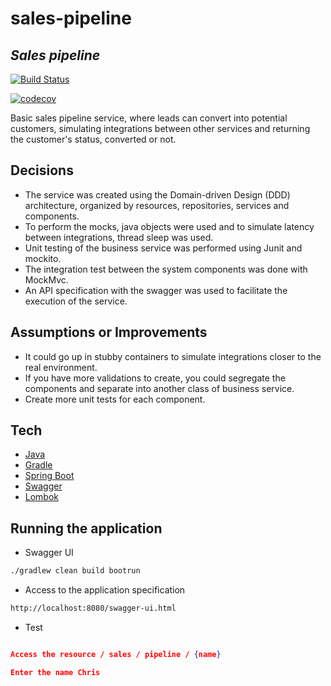 # sales-pipeline
## _Sales pipeline_

[![Build Status](https://travis-ci.com/ms-vieira/search-restaurant.svg?token=26erj8ReictAxUzuchaR&branch=master)](https://travis-ci.com/ms-vieira/search-restaurant)

[![codecov](https://codecov.io/gh/ms-vieira/search-restaurant/branch/master/graph/badge.svg?token=49B4JH4B0G)](https://codecov.io/gh/ms-vieira/search-restaurant)

Basic sales pipeline service, where leads can convert into potential customers, simulating integrations between other services and returning the customer's status, converted or not.


## Decisions
- The service was created using the Domain-driven Design (DDD) architecture, organized by resources, repositories, services and components.
- To perform the mocks, java objects were used and to simulate latency between integrations, thread sleep was used.
- Unit testing of the business service was performed using Junit and mockito.
- The integration test between the system components was done with MockMvc.
- An API specification with the swagger was used to facilitate the execution of the service.


## Assumptions or Improvements

- It could go up in stubby containers to simulate integrations closer to the real environment.
- If you have more validations to create, you could segregate the components and separate into another class of business service.
- Create more unit tests for each component.


## Tech

- [Java]
- [Gradle]
- [Spring Boot]
- [Swagger]
- [Lombok]

## Running the application
- Swagger UI

```sh
./gradlew clean build bootrun
```

- Access to the application specification
```sh
http://localhost:8080/swagger-ui.html
```

- Test
```json

Access the resource / sales / pipeline / {name}

Enter the name Chris

```

[Lombok]: <https://projectlombok.org>
[Swagger]: <http://springfox.github.io/springfox/docs/current>
[Spring Boot]: <https://spring.io/projects/spring-boot>
[Java]: <https://www.oracle.com/br/java>
[Gradle]: <https://gradle.org>
[Junit]: <https://junit.org/junit5/docs/current/user-guide>
[MockMvc]: <https://docs.spring.io/spring-framework/docs/current/javadoc-api/org/springframework/test/web/servlet/MockMvc.html>